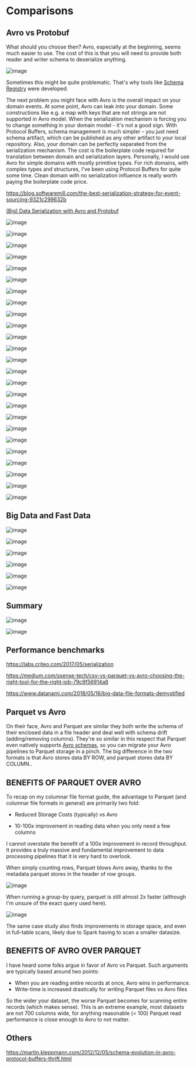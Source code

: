 # Comparisons

## Avro vs Protobuf

What should you choose then? Avro, especially at the beginning, seems much easier to use. The cost of this is that you will need to provide both reader and writer schema to deserialize anything.

![image](../../media/Comparisions-image1.jpg)

Sometimes this might be quite problematic. That's why tools like [Schema Registry](https://www.confluent.io/confluent-schema-registry/) were developed.

The next problem you might face with Avro is the overall impact on your domain events. At some point, Avro can leak into your domain. Some constructions like e.g. a map with keys that are not strings are not supported in Avro model. When the serialization mechanism is forcing you to change something in your domain model - it's not a good sign.
With Protocol Buffers, schema management is much simpler - you just need schema artifact, which can be published as any other artifact to your local repository. Also, your domain can be perfectly separated from the serialization mechanism. The cost is the boilerplate code required for translation between domain and serialization layers.
Personally, I would use Avro for simple domains with mostly primitive types. For rich domains, with complex types and structures, I've been using Protocol Buffers for quite some time. Clean domain with no serialization influence is really worth paying the boilerplate code price.

<https://blog.softwaremill.com/the-best-serialization-strategy-for-event-sourcing-9321c299632b>

[(Big) Data Serialization with Avro and Protobuf](https://www.slideshare.net/gschmutz/big-data-serialization-with-avro-and-protobuf)

![image](../../media/Comparisions-image2.jpg)

![image](../../media/Comparisions-image3.jpg)

![image](../../media/Comparisions-image4.jpg)

![image](../../media/Comparisions-image5.jpg)

![image](../../media/Comparisions-image6.jpg)

![image](../../media/Comparisions-image7.jpg)

![image](../../media/Comparisions-image8.jpg)

![image](../../media/Comparisions-image9.jpg)

![image](../../media/Comparisions-image10.jpg)

![image](../../media/Comparisions-image11.jpg)

![image](../../media/Comparisions-image12.jpg)

![image](../../media/Comparisions-image13.jpg)

![image](../../media/Comparisions-image14.jpg)

![image](../../media/Comparisions-image15.jpg)

![image](../../media/Comparisions-image16.jpg)

![image](../../media/Comparisions-image17.jpg)

![image](../../media/Comparisions-image18.jpg)

![image](../../media/Comparisions-image19.jpg)

![image](../../media/Comparisions-image20.jpg)

![image](../../media/Comparisions-image21.jpg)

![image](../../media/Comparisions-image22.jpg)

![image](../../media/Comparisions-image23.jpg)

![image](../../media/Comparisions-image24.jpg)

![image](../../media/Comparisions-image25.jpg)

![image](../../media/Comparisions-image26.jpg)

## Big Data and Fast Data

![image](../../media/Comparisions-image27.jpg)

![image](../../media/Comparisions-image28.jpg)

![image](../../media/Comparisions-image29.jpg)

![image](../../media/Comparisions-image30.jpg)

![image](../../media/Comparisions-image31.jpg)

![image](../../media/Comparisions-image32.jpg)

## Summary

![image](../../media/Comparisions-image33.jpg)

![image](../../media/Comparisions-image34.jpg)

## Performance benchmarks

<https://labs.criteo.com/2017/05/serialization>

<https://medium.com/ssense-tech/csv-vs-parquet-vs-avro-choosing-the-right-tool-for-the-right-job-79c9f56914a8>

<https://www.datanami.com/2018/05/16/big-data-file-formats-demystified>

## Parquet vs Avro

On their face, Avro and Parquet are similar they both write the schema of their enclosed data in a file header and deal well with schema drift (adding/removing columns). They're so similar in this respect that Parquet even natively supports [Avro schemas](https://github.com/apache/parquet-mr#avro), so you can migrate your Avro pipelines to Parquet storage in a pinch.
The big difference in the two formats is that Avro stores data BY ROW, and parquet stores data BY COLUMN..

## BENEFITS OF PARQUET OVER AVRO

To recap on my columnar file format guide, the advantage to Parquet (and columnar file formats in general) are primarily two fold:

- Reduced Storage Costs (typically) vs Avro

- 10-100x improvement in reading data when you only need a few columns

I cannot overstate the benefit of a 100x improvement in record throughput. It provides a truly massive and fundamental improvement to data processing pipelines that it is very hard to overlook.

When simply counting rows, Parquet blows Avro away, thanks to the metadata parquet stores in the header of row groups.

![image](../../media/Comparisions-image35.jpg)

When running a group-by query, parquet is still almost 2x faster (although I'm unsure of the exact query used here).

![image](../../media/Comparisions-image36.jpg)

The same case study also finds improvements in storage space, and even in full-table scans, likely due to Spark having to scan a smaller datasize.

## BENEFITS OF AVRO OVER PARQUET

I have heard some folks argue in favor of Avro vs Parquet. Such arguments are typically based around two points:

- When you are reading entire records at once, Avro wins in performance.
- Write-time is increased drastically for writing Parquet files vs Avro files

So the wider your dataset, the worse Parquet becomes for scanning entire records (which makes sense). This is an extreme example, most datasets are not 700 columns wide, for anything reasonable (< 100) Parquet read performance is close enough to Avro to not matter.

## Others

<https://martin.kleppmann.com/2012/12/05/schema-evolution-in-avro-protocol-buffers-thrift.html>
